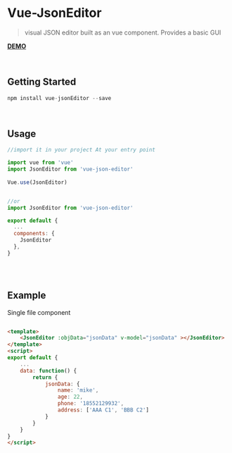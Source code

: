 # Vue-JsonEditor

> visual JSON editor built as an vue component. Provides a basic GUI




  **[DEMO](http://jinkin1995.github.io/vue-jsonEditor)**

</br>


## Getting Started
``` javascript
npm install vue-jsonEditor --save
```

</br>


## Usage

``` javascript
//import it in your project At your entry point

import vue from 'vue'
import JsonEditor from 'vue-json-editor'
  
Vue.use(JsonEditor)


//or
import JsonEditor from 'vue-json-editor'

export default {
  ...
  components: {
    JsonEditor
  },
}
  
```
</br>

## Example
Single file component
``` html

<template>
    <JsonEditor :objData="jsonData" v-model="jsonData" ></JsonEditor>
</template>
<script>
export default {
    ...
    data: function() {
        return {
            jsonData: {
                name: 'mike',
                age: 22,
                phone: '18552129932',
                address: ['AAA C1', 'BBB C2']
            }
        }
    }
}
</script> 

```
